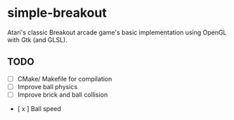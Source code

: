 # simple-breakout
Atari's classic Breakout arcade game's basic implementation using OpenGL with Gtk (and GLSL).

## TODO
- [ ] CMake/ Makefile for compilation
- [ ] Improve ball physics
- [ ] Improve brick and ball collision
- [ x ] Ball speed

